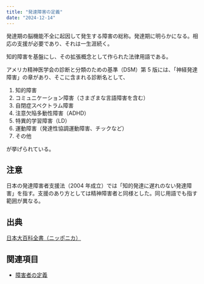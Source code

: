 ```yaml
---
title: "発達障害の定義"
date: "2024-12-14"
---
```


発達期の脳機能不全に起因して発生する障害の総称。発達期に明らかになる。相応の支援が必要であり、それは一生涯続く。

知的障害を基盤にし、その拡張概念として作られた法律用語である。

アメリカ精神医学会の診断と分類のための基準（DSM）第 5 版には、「神経発達障害」の章があり、そこに含まれる診断名として、

1. 知的障害
2. コミュニケーション障害（さまざまな言語障害を含む）
3. 自閉症スペクトラム障害
4. 注意欠陥多動性障害（ADHD）
5. 特異的学習障害（LD）
6. 運動障害（発達性協調運動障害、チックなど）
7. その他

が挙げられている。

## 注意

日本の発達障害者支援法（2004 年成立）では「知的発達に遅れのない発達障害」を指す。支援のあり方としては精神障害者と同様とした。同じ用語でも指す範囲が異なる。

## 出典

[日本大百科全書（ニッポニカ）](https://kotobank.jp/word/%E7%99%BA%E9%81%94%E9%9A%9C%E5%AE%B3-187184#w-1577680)

## 関連項目

- [障害者の定義](20241214-disabled-people.md)